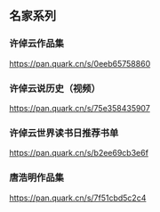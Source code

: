 ## 名家系列

### 许倬云作品集

https://pan.quark.cn/s/0eeb65758860

### 许倬云说历史（视频）

https://pan.quark.cn/s/75e358435907

### 许倬云世界读书日推荐书单

https://pan.quark.cn/s/b2ee69cb3e6f

### 唐浩明作品集

https://pan.quark.cn/s/7f51cbd5c2c4